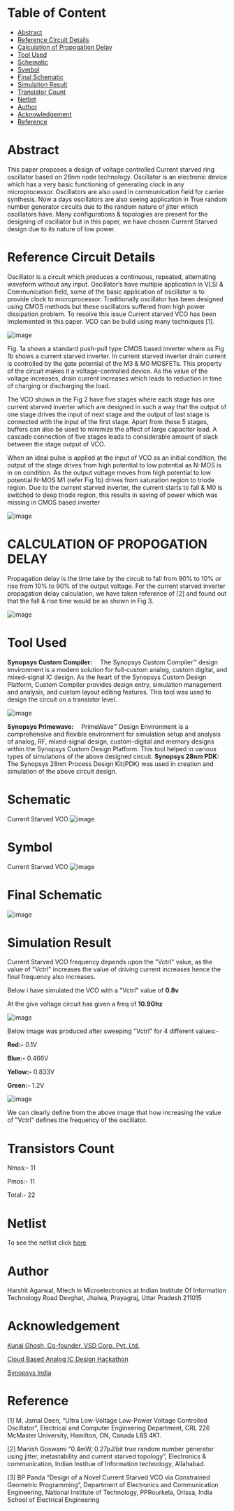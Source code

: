 
# Table of Content

* [Abstract](https://github.com/HarshitAgarwal06/Current-Starved-Voltage-controlled-oscillator/new/main?readme=1#abstract)
* [Reference Circuit Details](https://github.com/HarshitAgarwal06/Current-Starved-Voltage-controlled-oscillator/new/main?readme=1#reference-circuit-details)
* [Calculation of Propogation Delay](https://github.com/HarshitAgarwal06/Current-Starved-Voltage-controlled-oscillator/new/main?readme=1#calculation-of-propogation-delay)
* [Tool Used](https://github.com/HarshitAgarwal06/Current-Starved-Voltage-controlled-oscillator/new/main?readme=1#tool-used)
* [Schematic](https://github.com/HarshitAgarwal06/Current-Starved-Voltage-controlled-oscillator/new/main?readme=1#schematic)
* [Symbol](https://github.com/HarshitAgarwal06/Current-Starved-Voltage-controlled-oscillator/new/main?readme=1#symbol)
* [Final Schematic](https://github.com/HarshitAgarwal06/Current-Starved-Voltage-controlled-oscillator/new/main?readme=1#final-schematic)
* [Simulation Result](https://github.com/HarshitAgarwal06/Current-Starved-Voltage-controlled-oscillator/new/main?readme=1#simulation-result)
* [Transistor Count](https://github.com/HarshitAgarwal06/Current-Starved-Voltage-controlled-oscillator/new/main?readme=1#transistors-count)
* [Netlist](https://github.com/HarshitAgarwal06/Current-Starved-Voltage-controlled-oscillator/new/main?readme=1#netlist)
* [Author](https://github.com/HarshitAgarwal06/Current-Starved-Voltage-controlled-oscillator/new/main?readme=1#author)
* [Acknowledgement](https://github.com/HarshitAgarwal06/Current-Starved-Voltage-controlled-oscillator/new/main?readme=1#acknowledgement)
* [Reference](https://github.com/HarshitAgarwal06/Current-Starved-Voltage-controlled-oscillator/new/main?readme=1#reference)

# Abstract
This paper proposes a design of voltage controlled Current starved ring oscillator based on 28nm node technology. Oscillator is an electronic device which has a very basic functioning of generating clock in any microprocessor. Oscillators are also used in communication field for carrier synthesis. Now a days oscillators are also seeing application in True random number generator circuits due to the random nature of jitter which oscillators have. Many configurations & topologies are present for the designing of oscillator but in this paper, we have chosen Current Starved design due to its nature of low power.  

# Reference Circuit Details
Oscillator is a circuit which produces a continuous, repeated, alternating waveform without any input. Oscillator’s have multiple application in VLSI & Communication field, some of the basic application of oscillator is to provide clock to microprocessor. Traditionally oscillator has been designed using CMOS methods but these oscillators suffered from high power dissipation problem. To resolve this issue Current starved VCO has been implemented in this paper. VCO can be build using many techniques [1]. 

![image](https://user-images.githubusercontent.com/100519126/155892440-4565385b-0277-467d-add6-cc505663e6a0.png)

Fig. 1a shows a standard push-pull type CMOS based inverter where as Fig 1b shows a current starved inverter. In current starved inverter drain current is controlled by the gate potential of the M3 & M0 MOSFETs. This property of the circuit makes it a voltage-controlled device. As the value of the voltage increases, drain current increases which leads to reduction in time of charging or discharging the load. 

The VCO shown in the Fig 2 have five stages where each stage has one current starved inverter which are designed in such a way that the output of one stage drives the input of next stage and the output of last stage is connected with the input of the first stage. Apart from these 5 stages, buffers can also be used to minimize the affect of large capacitor load. A cascade connection of five stages leads to considerable amount of slack between the stage output of VCO. 

When an ideal pulse is applied at the input of VCO as an initial condition, the output of the stage drives from high potential to low potential as N-MOS is in on condition. As the output voltage moves from high potential to low potential N-MOS M1 (refer Fig 1b) drives from saturation region to triode region. Due to the current starved inverter, the current starts to fall & M0 is switched to deep triode region, this results in saving of power which was missing in CMOS based inverter

![image](https://user-images.githubusercontent.com/100519126/155892916-7cd53e13-3438-447c-847e-baf7fa72cfa8.png)

# CALCULATION OF PROPOGATION DELAY
Propagation delay is the time take by the circuit to fall from 90% to 10% or rise from 10% to 90% of the output voltage. For the current starved inverter propagation delay calculation, we have taken reference of [2] and found out that the fall & rise time would be as shown in Fig 3.

![image](https://user-images.githubusercontent.com/100519126/155892931-afafca50-337a-4f5a-9fb2-562916f07e48.png)

# Tool Used
**Synopsys Custom Compiler:**  The Synopsys Custom Compiler™ design environment is a modern solution for full-custom analog, custom digital, and mixed-signal IC design. As the heart of the Synopsys Custom Design Platform, Custom Compiler provides design entry, simulation management and analysis, and custom layout editing features. This tool was used to design the circuit on a transistor level.

![image](https://user-images.githubusercontent.com/100519126/155893129-13e0228d-e9c7-46a5-bdad-a81436e0b4ac.png)

**Synopsys Primewave:**  PrimeWave™ Design Environment is a comprehensive and flexible environment for simulation setup and analysis of analog, RF, mixed-signal design, custom-digital and memory designs within the Synopsys Custom Design Platform. This tool helped in various types of simulations of the above designed circuit.
**Synopsys 28nm PDK:**  The Synopsys 28nm Process Design Kit(PDK) was used in creation and simulation of the above circuit design.

# Schematic
Current Starved VCO
![image](https://user-images.githubusercontent.com/100519126/155893244-911b6cfe-2d6a-474a-8053-a2b470728f08.png)

# Symbol
Current Starved VCO
![image](https://user-images.githubusercontent.com/100519126/155893287-797adbf8-71fe-43e0-9f93-af9eb6fbbc13.png)

# Final Schematic
![image](https://user-images.githubusercontent.com/100519126/155893368-f5c6077e-3bef-4b0f-9cab-3840fd516001.png)

# Simulation Result
Current Starved VCO frequency depends upon the "Vctrl" value, as the value of "Vctrl" increases the value of driving current increases hence the final frequency also increases. 

Below i have simulated the VCO with a "Vctrl" value of **0.8v**

At the give voltage circuit has given a freq of **10.9Ghz**

![image](https://user-images.githubusercontent.com/100519126/155934912-ea930c6a-a96c-482b-b873-5170888cc6e6.png)


Below image was produced after sweeping "Vctrl" for 4 different values:- 

**Red:-** 0.1V

**Blue:-** 0.466V

**Yellow:-** 0.833V

**Green:-** 1.2V

![image](https://user-images.githubusercontent.com/100519126/155893967-db8955d6-0f8b-4393-9886-3c27ebde5b99.png)

We can clearly define from the above image that how increasing the value of "Vctrl" defines the frequency of the oscillator.

# Transistors Count
Nmos:- 11

Pmos:- 11

Total:- 22

# Netlist

To see the netlist click [here](https://github.com/HarshitAgarwal06/Current-Starved-Voltage-controlled-oscillator/blob/main/CSVCO_netlist.txt)

# Author
Harshit Agarwal, Mtech in Microelectronics at  Indian Institute Of Information Technology Road Devghat, Jhalwa, Prayagraj, Uttar Pradesh 211015

# Acknowledgement
[Kunal Ghosh, Co-founder, VSD Corp. Pvt. Ltd.](https://in.linkedin.com/in/kunal-ghosh-vlsisystemdesign-com-28084836)

[Cloud Based Analog IC Design Hackathon](https://hackathoniith.in/)

[Synopsys India](https://www.synopsys.com/)

# Reference 
[1]	M.  Jamal  Deen,  “Ultra  Low-Voltage  Low-Power  Voltage  Controlled  Oscillator”,  Electrical  and  Computer  Engineering  Department,  CRL  226  McMaster  University,  Hamilton,  ON,  Canada  L8S  4K1. 

[2]	Manish Goswami “0.4mW, 0.27pJ/bit true random number generator using jitter, metastability and current starved topology”, Electronics & communication, Indian Institue of Information technology, Allahabad.

[3] BP Panda “Design  of  a  Novel  Current  Starved  VCO  via Constrained  Geometric  Programming”, Department  of  Electronics  and  Communication  Engineering,   National  Institute  of  Technology,  PPRourkela,  Orissa,  India School  of  Electrical  Engineering

